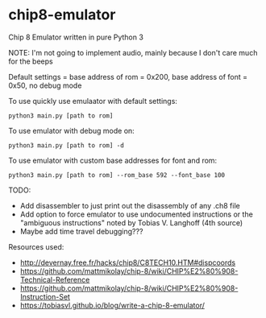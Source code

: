 # chip8-emulator

Chip 8 Emulator written in pure Python 3

NOTE: I'm not going to implement audio, mainly because I don't care much for the beeps

Default settings = base address of rom = 0x200, base address of font = 0x50, no debug mode

To use quickly use emulaator with default settings:

`python3 main.py [path to rom]`

To use emulator with debug mode on:

`python3 main.py [path to rom] -d`

To use emulator with custom base addresses for font and rom:

`python3 main.py [path to rom] --rom_base 592 --font_base 100`


TODO:

- Add disassembler to just print out the disassembly of any .ch8 file
- Add option to force emulator to use undocumented instructions or the "ambiguous instructions" noted by Tobias V. Langhoff (4th source)
- Maybe add time travel debugging???

Resources used: 
- http://devernay.free.fr/hacks/chip8/C8TECH10.HTM#dispcoords
- https://github.com/mattmikolay/chip-8/wiki/CHIP%E2%80%908-Technical-Reference
- https://github.com/mattmikolay/chip-8/wiki/CHIP%E2%80%908-Instruction-Set
- https://tobiasvl.github.io/blog/write-a-chip-8-emulator/
